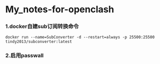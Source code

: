 # My_notes-for-openclash

### 1.docker自建sub订阅转换命令
```Shell
docker run --name=SubConverter -d --restart=always -p 25500:25500 tindy2013/subconverter:latest
```
### 2.启用passwall 
